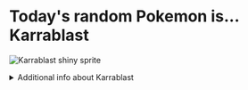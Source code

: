 # Today's random Pokemon is... Karrablast

![Karrablast shiny sprite](https://raw.githubusercontent.com/PokeAPI/sprites/master/sprites/pokemon/shiny/588.png)

<details>
<summary>Additional info about Karrablast</summary>

| srpite type | image |
|------|------|
| back_default | ![Karrablast back_default sprite](https://raw.githubusercontent.com/PokeAPI/sprites/master/sprites/pokemon/back/588.png) |
| back_shiny | ![Karrablast back_shiny sprite](https://raw.githubusercontent.com/PokeAPI/sprites/master/sprites/pokemon/back/shiny/588.png) |
| front_default | ![Karrablast front_default sprite](https://raw.githubusercontent.com/PokeAPI/sprites/master/sprites/pokemon/588.png) | </details>